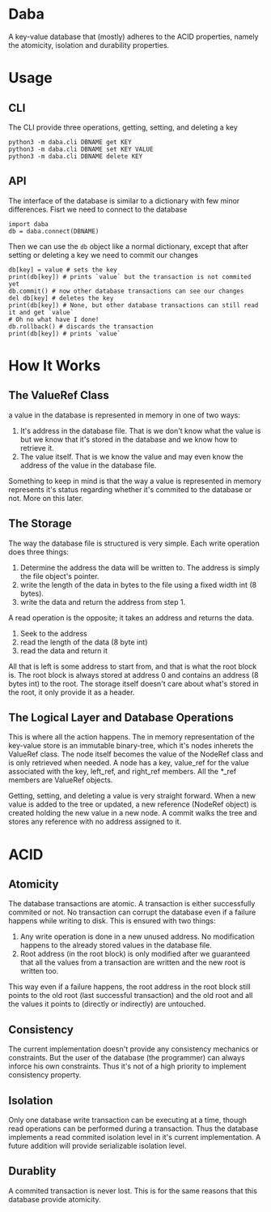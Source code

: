 # Daba
A key-value database that (mostly) adheres to the ACID properties, namely the atomicity, isolation and durability properties.

# Usage
## CLI
The CLI provide three operations, getting, setting, and deleting a key
```
python3 -m daba.cli DBNAME get KEY
python3 -m daba.cli DBNAME set KEY VALUE
python3 -m daba.cli DBNAME delete KEY
```
## API
The interface of the database is similar to a dictionary with few minor differences.
Fisrt we need to connect to the database
```python3
import daba
db = daba.connect(DBNAME)
```
Then we can use the `db` object like a normal dictionary, except that after setting or deleting a key we need to commit our changes
```python3
db[key] = value # sets the key
print(db[key]) # prints `value` but the transaction is not commited yet
db.commit() # now other database transactions can see our changes
del db[key] # deletes the key
print(db[key]) # None, but other database transactions can still read it and get `value`
# Oh no what have I done!
db.rollback() # discards the transaction
print(db[key]) # prints `value`
```

# How It Works
## The ValueRef Class
a value in the database is represented in memory in one of two ways:
1. It's address in the database file. That is we don't know what the value is but we know that it's stored in the database and we know how to retrieve it.
2. The value itself. That is we know the value and may even know the address of the value in the database file.

Something to keep in mind is that the way a value is represented in memory represents it's status regarding whether it's commited to the database or not. More on this later.

## The Storage
The way the database file is structured is very simple.
Each write operation does three things:
1. Determine the address the data will be written to. The address is simply the file object's pointer.
2. write the length of the data in bytes to the file using a fixed width int (8 bytes).
3. write the data and return the address from step 1.

A read operation is the opposite; it takes an address and returns the data.
1. Seek to the address
2. read the length of the data (8 byte int)
3. read the data and return it

All that is left is some address to start from, and that is what the root block is. The root block is always stored at address 0 and contains an address (8 bytes int) to the root.
The storage itself doesn't care about what's stored in the root, it only provide it as a header.

## The Logical Layer and Database Operations
This is where all the action happens. The in memory representation of the key-value store is an immutable binary-tree, which it's nodes inherets the ValueRef class.
The node itself becomes the value of the NodeRef class and is only retrieved when needed. A node has a key, value_ref for the value associated with the key, left_ref, and right_ref members. All the *_ref members are ValueRef objects.

Getting, setting, and deleting a value is very straight forward. When a new value is added to the tree or updated, a new reference (NodeRef object) is created holding the new value in a new node.
A commit walks the tree and stores any reference with no address assigned to it.

# ACID
## Atomicity
The database transactions are atomic. A transaction is either successfully commited or not. No transaction can corrupt the database even if a failure happens while writing to disk.
This is ensured with two things:
1. Any write operation is done in a new unused address. No modification happens to the already stored values in the database file.
2. Root address (in the root block) is only modified after we guaranteed that all the values from a transaction are written and the new root is written too.

This way even if a failure happens, the root address in the root block still points to the old root (last successful transaction) and the old root and all the values it points to (directly or indirectly) are untouched.

## Consistency
The current implementation doesn't provide any consistency mechanics or constraints. But the user of the database (the programmer) can always inforce his own constraints.
Thus it's not of a high priority to implement consistency property.

## Isolation
Only one database write transaction can be executing at a time, though read operations can be performed during a transaction.
Thus the database implements a read commited isolation level in it's current implementation. A future addition will provide serializable isolation level.

## Durablity
A commited transaction is never lost. This is for the same reasons that this database provide atomicity.
